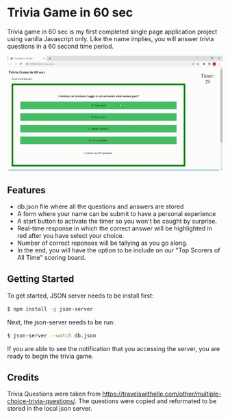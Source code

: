 # Trivia Game in 60 sec
Trivia game in 60 sec is my first completed single page application project using vanilla Javascript only. Like the name implies, you will answer trivia questions in a 60 second time period. 

![Demo](demo.gif)

## Features
* db.json file where all the questions and answers are stored
* A form where your name can be submit to have a personal experience
* A start button to activate the timer so you won't be caught by surprise.
* Real-time response in which the correct answer will be highlighted in red after you have select your choice.
* Number of correct reponses will be tallying as you go along.
* In the end, you will have the option to be include on our "Top Scorers of All Time" scoring board. 

## Getting Started
To get started, JSON server needs to be install first:

```bash
$ npm install -g json-server
```

Next, the json-server needs to be run:

```bash
$ json-server --watch db.json
```
If you are able to see the notification that you accessing the server, you are ready to begin the trivia game. 


## Credits
Trivia Questions were taken from <https://travelswithelle.com/other/multiple-choice-trivia-questions/>. The questions were copied and reformated to be stored in the local json server.

